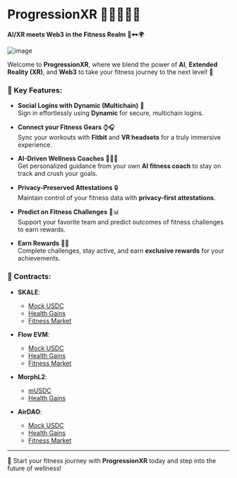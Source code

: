 # ProgressionXR 🏋️‍♂️💪🧘‍♀️

**AI/XR meets Web3 in the Fitness Realm** 🧠🕶️🌍

![image](https://github.com/user-attachments/assets/e546cd6f-1b2e-4293-b18e-cce95683c017)


Welcome to **ProgressionXR**, where we blend the power of **AI**, **Extended Reality (XR)**, and **Web3** to take your fitness journey to the next level! 🚀

### 🌟 Key Features:

- **Social Logins with Dynamic (Multichain)** 🔐  
  Sign in effortlessly using **Dynamic** for secure, multichain logins.
  
- **Connect your Fitness Gears** ⌚🎧  
  Sync your workouts with **Fitbit** and **VR headsets** for a truly immersive experience.
  
- **AI-Driven Wellness Coaches** 🤖🏃‍♀️  
  Get personalized guidance from your own **AI fitness coach** to stay on track and crush your goals.

- **Privacy-Preserved Attestations** 🔒  
  Maintain control of your fitness data with **privacy-first attestations**.

- **Predict on Fitness Challenges** 🏅📊  
  Support your favorite team and predict outcomes of fitness challenges to earn rewards.

- **Earn Rewards** 🎁🎉  
  Complete challenges, stay active, and earn **exclusive rewards** for your achievements.

### 🔗 Contracts:

- **SKALE**:
  - [Mock USDC](https://internal.explorer.testnet.skalenodes.com/address/0x593126a49ACb15450CEc39EC271d25fA2e2cABd6?tab=txs)
  - [Health Gains](https://internal.explorer.testnet.skalenodes.com/address/0xa2D6c4e6E9E87Ecf7F0422Be7C278C287E197798?tab=write_contract)
  - [Fitness Market](https://internal.explorer.testnet.skalenodes.com/address/0x8208834c529664385fd2CA735EFB64a41d79823b)

- **Flow EVM**:
  - [Mock USDC](https://evm-testnet.flowscan.io/address/0x309222b7833D3D0A59A8eBf9C64A5790bf43E2aA?tab=write_contract)
  - [Health Gains](https://evm-testnet.flowscan.io/address/0xF99b791257ab50be7F235BC825E7d4B83942cf38?tab=write_contract)
  - [Fitness Market](https://evm-testnet.flowscan.io/address/0x6B512f206AAc1f78CE291D090dDC8397b911D7b6)

- **MorphL2**:
  - [mUSDC](https://explorer-holesky.morphl2.io/address/0x306fB44CFB6Ac9A58EA9f0c64c7E5e500964cBEa?tab=write_contract)
  - [Health Gains](https://explorer-holesky.morphl2.io/address/0x04da57512F7861fdf16728b5fC26a7321a0E5Cdc?tab=write_contract)

- **AirDAO**:
  - [Mock USDC](https://testnet.airdao.io/explorer/address/0x309222b7833D3D0A59A8eBf9C64A5790bf43E2aA)
  - [Health Gains](https://testnet.airdao.io/explorer/address/0xF99b791257ab50be7F235BC825E7d4B83942cf38)
  - [Fitness Market](https://testnet.airdao.io/explorer/address/0xDD7321051829fC11af41aB2fb4045660E45Af23f)




---

💪 Start your fitness journey with **ProgressionXR** today and step into the future of wellness!
